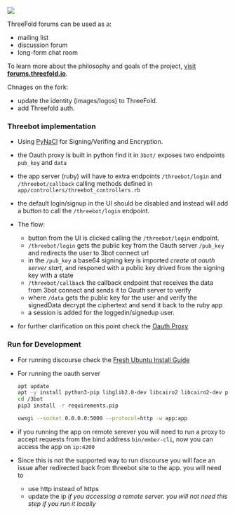 <a href="https://forums.threefold.io/"><img src=
"https://forums.threefold.io/images/discourse-logo-sketch.png"></a>

ThreeFold forums can be used as a:

- mailing list
- discussion forum
- long-form chat room

To learn more about the philosophy and goals of the project, [visit **forums.threefold.io**](https://forums.threefold.io/).

Chnages on the fork:

- update the identity (images/logos) to ThreeFold.
- add Threefold auth.

### Threebot implementation

- Using [PyNaCl](https://pynacl.readthedocs.io/en/latest/) for Signing/Verifing and Encryption.
- the Oauth proxy is built in python find it in `3bot/` exposes two endpoints `pub_key` and `data`
- the app server (ruby) will have to extra endpoints `/threebot/login` and `/threebot/callback` calling methods defined in `app/controllers/threebot_controllers.rb`
- the default login/signup in the UI should be disabled and instead will add a button to call the `/threebot/login` endpoint.

- The flow:

  - button from the UI is clicked calling the `/threebot/login` endpoint.
  - `/threebot/login` gets the public key from the Oauth server `/pub_key` and redirects the user to 3bot connect url
  - in the `/pub_key` a base64 signing key is imported *create at oauth server start*, and responed with a public key drived from the signing key with a state
  - `/threebot/callback` the callback endpoint that receives the data from 3bot connect and sends it to Oauth server to verify
  - where `/data` gets the public key for the user and verify the signedData decrypt the ciphertext and send it back to the ruby app
  - a session is added for the loggedin/signedup user.

- for further clarification on this point check the [Oauth Proxy](https://github.com/threefoldtech/oauth-proxy)

### Run for Development

- For running discourse check the [Fresh Ubuntu Install Guide](https://github.com/discourse/discourse/blob/main/docs/DEVELOPER-ADVANCED.md)
- For running the oauth server

  ```bash
  apt update
  apt -y install python3-pip libglib2.0-dev libcairo2 libcairo2-dev python3-apt libgirepository1.0-dev
  cd /3bot
  pip3 install -r requirements.pip

  uwsgi --socket 0.0.0.0:5000 --protocol=http -w app:app
  ```
- if you running the app on remote serever you will need to run a proxy to accept requests from the bind address
`bin/ember-cli`, now you can access the app on `ip:4200`
- Since this is not the supported way to run discourse you will face an issue after redirected back from threebot site to the app. you will need to

    - use http instead of https
    - update the ip *if you accessing a remote server. you will not need this step if you run it locally*
